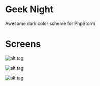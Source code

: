 # Geek Night
Awesome dark color scheme for PhpStorm

# Screens

![alt tag](https://raw.githubusercontent.com/starasenko/geeknight/master/screenshots/geeknight_1.png)

![alt tag](https://raw.githubusercontent.com/starasenko/geeknight/master/screenshots/geeknight_2.png)

![alt tag](https://raw.githubusercontent.com/starasenko/geeknight/master/screenshots/geeknight_3.png)
